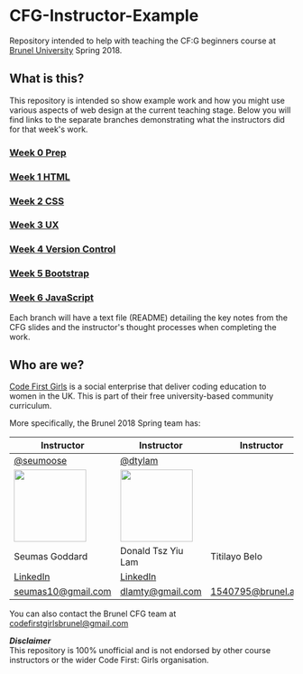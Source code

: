 # CFG-Instructor-Example
Repository intended to help with teaching the CF:G beginners course at [Brunel University](https://www.brunel.ac.uk/) Spring 2018.

## What is this?
This repository is intended so show example work and how you might use various aspects of web design at the current teaching stage.
Below you will find links to the separate branches demonstrating what the instructors did for that week's work.

### [Week 0 Prep](https://github.com/seumoose/CFG-Instructor-Example/tree/Week-0-Course-Preparation)

### [Week 1 HTML](https://github.com/seumoose/CFG-Instructor-Example/tree/Week-1-HTML)

### [Week 2 CSS](https://github.com/seumoose/CFG-Instructor-Example/tree/Week-2-CSS)

### [Week 3 UX](https://github.com/seumoose/CFG-Instructor-Example/tree/Week-3-UX)

### [Week 4 Version Control](https://github.com/seumoose/CFG-Instructor-Example/tree/Week-4-Version-Control)

### [Week 5 Bootstrap](https://github.com/seumoose/CFG-Instructor-Example/tree/Week-5-Bootstrap)

### [Week 6 JavaScript](https://github.com/seumoose/CFG-Instructor-Example/tree/Week-6-JavaScript)

Each branch will have a text file (README) detailing the key notes from the CFG slides and the instructor's thought processes when completing the work.

## Who are we?
[Code First Girls](https://www.codefirstgirls.org.uk/) is a social enterprise that deliver coding education to women in the UK.
This is part of their free university-based community curriculum.

More specifically, the Brunel 2018 Spring team has:

| Instructor | Instructor | Instructor | Ambassador |
| ------------- | ------------- | ------------- | ------------- |
| [@seumoose](https://github.com/seumoose) | [@dtylam](https://github.com/dtylam) |     |     |
|<img src="../master/img/s.jpeg" width="128">|<img src="../master/img/d.jpeg" width="128">|    |<img src="../master/img/m.jpeg" width="128">|
| Seumas Goddard | Donald Tsz Yiu Lam | Titilayo Belo  | Maria Vasquez Caroprese  |
|[LinkedIn](https://www.linkedin.com/in/seumas-goddard/)|[LinkedIn](https://www.linkedin.com/in/dtylam/)|    |[LinkedIn](https://www.linkedin.com/in/maria-vasquez-caroprese-27899aba/)|
|seumas10@gmail.com|dlamty@gmail.com|1540795@brunel.ac.uk|1315531@brunel.ac.uk|

You can also contact the Brunel CFG team at codefirstgirlsbrunel@gmail.com

**_Disclaimer_**  
This repository is 100% unofficial and is not endorsed by other course instructors or the wider Code First: Girls organisation.
